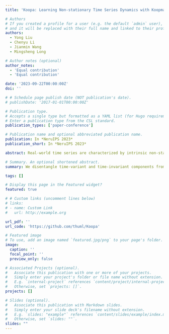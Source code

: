 ```yaml
---
title: 'Koopa: Learning Non-stationary Time Series Dynamics with Koopman Predictors'

# Authors
# If you created a profile for a user (e.g. the default `admin` user), write the username (folder name) here
# and it will be replaced with their full name and linked to their profile.
authors:
  - Yong Liu
  - Chenyu Li
  - Jianmin Wang
  - Mingsheng Long

# Author notes (optional)
author_notes:
  - 'Equal contribution'
  - 'Equal contribution'

date: '2023-09-22T00:00:00Z'
doi: ''

# # Schedule page publish date (NOT publication's date).
# publishDate: '2017-01-01T00:00:00Z'

# Publication type.
# Accepts a single type but formatted as a YAML list (for Hugo requirements).
# Enter a publication type from the CSL standard.
publication_types: ['paper-conference']

# Publication name and optional abbreviated publication name.
publication: In *NeruIPS 2023*
publication_short: In *NeruIPS 2023*

abstract: Real-world time series are characterized by intrinsic non-stationarity that poses a principal challenge for deep forecasting models. While previous models suffer from complicated series variations induced by changing temporal distribution, we tackle non-stationary time series with modern Koopman theory that fundamentally considers the underlying time-variant dynamics. Inspired by Koopman theory that portrays complex dynamical systems, we disentangle time-variant and time-invariant components from intricate non-stationary series by $\textbf{Fourier Filter}$ and design $\textbf{Koopman Predictor}$ to advance respective dynamics forward. Technically, we propose $\textbf{Koopa}$ as a novel $\textbf{Koop}$man forec$\textbf{a}$ster composed of stackable blocks that learn hierarchical dynamics. Koopa seeks measurement functions for Koopman embedding and utilizes Koopman operators as linear portraits of implicit transition. To cope with time-variant dynamics that exhibits strong locality, Koopa calculates context-aware operators in the temporal neighborhood and is able to utilize incoming ground truth to scale up forecast horizon. Besides, by integrating Koopman Predictors into deep residual structure, we ravel out the binding reconstruction loss in previous Koopman forecasters and achieve end-to-end forecasting objective optimization. Compared with the state-of-the-art model, Koopa achieves competitive performance while saving $77.3\%$ training time and $76.0\%$ memory.

# Summary. An optional shortened abstract.
summary: We disentangle time-variant and time-invariant components from intricate non-stationary series by $\textbf{Fourier Filter}$ and design $\textbf{Koopman Predictor}$ to advance respective dynamics forward.

tags: []

# Display this page in the Featured widget?
featured: true

# # Custom links (uncomment lines below)
# links:
# - name: Custom Link
#   url: http://example.org

url_pdf: ''
url_code: 'https://github.com/thuml/Koopa'

# Featured image
# To use, add an image named `featured.jpg/png` to your page's folder.
image:
  caption: ''
  focal_point: ''
  preview_only: false

# Associated Projects (optional).
#   Associate this publication with one or more of your projects.
#   Simply enter your project's folder or file name without extension.
#   E.g. `internal-project` references `content/project/internal-project/index.md`.
#   Otherwise, set `projects: []`.
projects: []

# Slides (optional).
#   Associate this publication with Markdown slides.
#   Simply enter your slide deck's filename without extension.
#   E.g. `slides: "example"` references `content/slides/example/index.md`.
#   Otherwise, set `slides: ""`.
slides: ""
---
```

